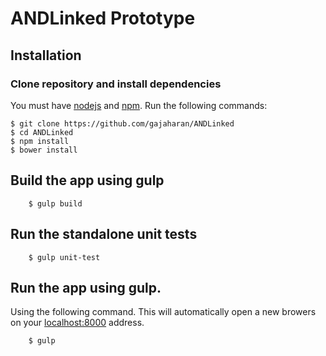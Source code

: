 # ANDLinked Prototype



## Installation

### Clone repository and install dependencies
You must have [nodejs](https://nodejs.org/en/) and [npm](npmjs.com). Run the following commands:

```
$ git clone https://github.com/gajaharan/ANDLinked
$ cd ANDLinked
$ npm install
$ bower install
```

## Build the app using gulp
```
    $ gulp build
```

## Run the standalone unit tests
```
    $ gulp unit-test
```

## Run the app using gulp.
Using the following command. This will automatically open a new browers on your [localhost:8000](http://localhost:8000) address.
```
    $ gulp
```
